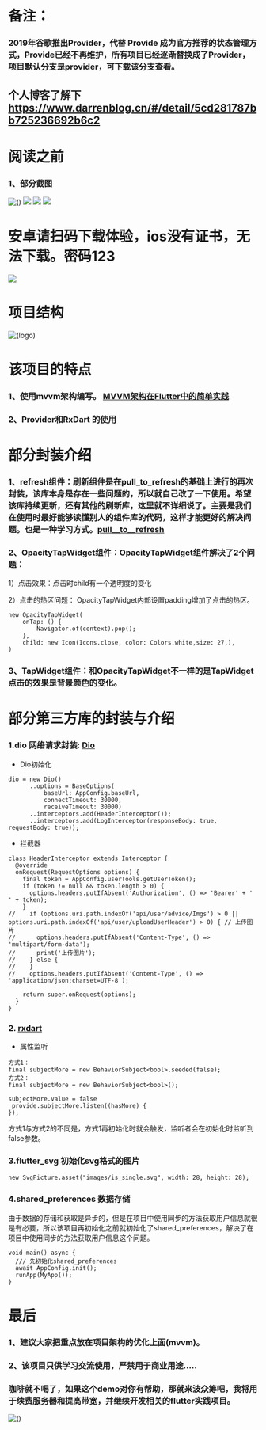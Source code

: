  
# 备注：

### 2019年谷歌推出Provider，代替 Provide 成为官方推荐的状态管理方式，Provide已经不再维护，所有项目已经逐渐替换成了Provider，项目默认分支是provider，可下载该分支查看。


## 个人博客了解下 https://www.darrenblog.cn/#/detail/5cd281787bb725236692b6c2

 
# 阅读之前

### 1、部分截图


![()](https://raw.githubusercontent.com/Darren-chenchen/flutter_flowermusic/master/screenShots/Simulator%20Screen%20Shot%20-%20iPhone%20X%CA%80%20-%202019-05-06%20at%2018.23.151.png)
![](https://raw.githubusercontent.com/Darren-chenchen/flutter_flowermusic/master/screenShots/Simulator%20Screen%20Shot%20-%20iPhone%20X%CA%80%20-%202019-05-06%20at%2018.23.18.png)
![](https://raw.githubusercontent.com/Darren-chenchen/flutter_flowermusic/master/screenShots/Simulator%20Screen%20Shot%20-%20iPhone%20X%CA%80%20-%202019-05-06%20at%2018.23.21.png)
![](https://raw.githubusercontent.com/Darren-chenchen/flutter_flowermusic/master/screenShots/Simulator%20Screen%20Shot%20-%20iPhone%20X%CA%80%20-%202019-05-06%20at%2018.23.25.png)




# 安卓请扫码下载体验，ios没有证书，无法下载。密码123

![](https://github.com/Darren-chenchen/flutter_flowermusic/blob/provider/screenShots/QRCode_258.png?raw=true)


# 项目结构

![(logo)](https://raw.githubusercontent.com/Darren-chenchen/flutter_flowermusic/master/screenShots/%E5%B1%8F%E5%B9%95%E5%BF%AB%E7%85%A7%202019-05-06%20%E4%B8%8B%E5%8D%888.29.23.png)

# 该项目的特点

### 1、使用mvvm架构编写。  [MVVM架构在Flutter中的简单实践](https://www.jianshu.com/p/43eb17163468)
### 2、Provider和RxDart 的使用


# 部分封装介绍

### 1、refresh组件：刷新组件是在pull_to_refresh的基础上进行的再次封装，该库本身是存在一些问题的，所以就自己改了一下使用。希望该库持续更新，还有其他的刷新库，这里就不详细说了。主要是我们在使用时最好能够读懂别人的组件库的代码，这样才能更好的解决问题。也是一种学习方式。[pull__to__refresh](https://github.com/peng8350/flutter_pulltorefresh)

### 2、OpacityTapWidget组件：OpacityTapWidget组件解决了2个问题：

1）点击效果：点击时child有一个透明度的变化

2）点击的热区问题： OpacityTapWidget内部设置padding增加了点击的热区。

```
new OpacityTapWidget(
    onTap: () {
        Navigator.of(context).pop();
    },
    child: new Icon(Icons.close, color: Colors.white,size: 27,),
)
```

### 3、TapWidget组件：和OpacityTapWidget不一样的是TapWidget点击的效果是背景颜色的变化。

# 部分第三方库的封装与介绍

### 1.dio 网络请求封装: [Dio](https://github.com/flutterchina/dio/blob/master/README-ZH.md)

- Dio初始化

```
dio = new Dio()
      ..options = BaseOptions(
          baseUrl: AppConfig.baseUrl,
          connectTimeout: 30000,
          receiveTimeout: 30000)
      ..interceptors.add(HeaderInterceptor());
      ..interceptors.add(LogInterceptor(responseBody: true, requestBody: true)); 
```

- 拦截器

```
class HeaderInterceptor extends Interceptor {
  @override
  onRequest(RequestOptions options) {
    final token = AppConfig.userTools.getUserToken();
    if (token != null && token.length > 0) {
      options.headers.putIfAbsent('Authorization', () => 'Bearer' + ' ' + token);
    }
//    if (options.uri.path.indexOf('api/user/advice/Imgs') > 0 || options.uri.path.indexOf('api/user/uploadUserHeader') > 0) { // 上传图片
//      options.headers.putIfAbsent('Content-Type', () => 'multipart/form-data');
//      print('上传图片');
//    } else {
//    }
//    options.headers.putIfAbsent('Content-Type', () => 'application/json;charset=UTF-8');

    return super.onRequest(options);
  }
}
```

### 2. [rxdart](https://github.com/ReactiveX/rxdart)

- 属性监听

```
方式1：
final subjectMore = new BehaviorSubject<bool>.seeded(false);
方式2：
final subjectMore = new BehaviorSubject<bool>();

subjectMore.value = false
_provide.subjectMore.listen((hasMore) {
});
```
方式1与方式2的不同是，方式1再初始化时就会触发，监听者会在初始化时监听到false参数。
  
### 3.flutter_svg 初始化svg格式的图片

```
new SvgPicture.asset("images/is_single.svg", width: 28, height: 28);
```

### 4.shared_preferences 数据存储

由于数据的存储和获取是异步的，但是在项目中使用同步的方法获取用户信息就很是有必要，所以该项目再初始化之前就初始化了shared_preferences，解决了在项目中使用同步的方法获取用户信息这个问题。

```
void main() async {
  /// 先初始化shared_preferences
  await AppConfig.init();
  runApp(MyApp());
}
```

# 最后

### 1、建议大家把重点放在项目架构的优化上面(mvvm)。

### 2、该项目只供学习交流使用，严禁用于商业用途.....

### 咖啡就不喝了，如果这个demo对你有帮助，那就来波众筹吧，我将用于续费服务器和提高带宽，并继续开发相关的flutter实践项目。

![()](https://raw.githubusercontent.com/Darren-chenchen/flutter_flowermusic/master/screenShots/666.png)
